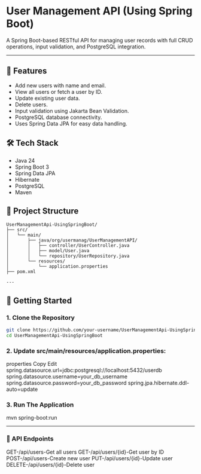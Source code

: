 # User Management API (Using Spring Boot)

A Spring Boot-based RESTful API for managing user records with full CRUD operations, input validation, and PostgreSQL integration.

---

## 🚀 Features

- Add new users with name and email.
- View all users or fetch a user by ID.
- Update existing user data.
- Delete users.
- Input validation using Jakarta Bean Validation.
- PostgreSQL database connectivity.
- Uses Spring Data JPA for easy data handling.


## 🛠️ Tech Stack

- Java 24
- Spring Boot 3
- Spring Data JPA
- Hibernate
- PostgreSQL
- Maven


## 📁 Project Structure

```text
UserManagementApi-UsingSpringBoot/
├── src/
│   └── main/
│       ├── java/org/usermanag/UserManagementAPI/
│       │   ├── controller/UserController.java
│       │   ├── model/User.java
│       │   └── repository/UserRepository.java
│       └── resources/
│           └── application.properties
├── pom.xml

---
```
## 🔧 Getting Started

### 1. Clone the Repository

```bash
git clone https://github.com/your-username/UserManagementApi-UsingSpringBoot.git  
cd UserManagementApi-UsingSpringBoot

```

### 2. Update src/main/resources/application.properties:

properties
Copy
Edit
spring.datasource.url=jdbc:postgresql://localhost:5432/userdb
spring.datasource.username=your_db_username
spring.datasource.password=your_db_password
spring.jpa.hibernate.ddl-auto=update



### 3. Run The Application

mvn spring-boot:run

---

### 🧪 API Endpoints

GET-/api/users-Get all users
GET-/api/users/{id}-Get user by ID
POST-/api/users-Create new user
PUT-/api/users/{id}-Update user
DELETE-/api/users/{id}-Delete user

